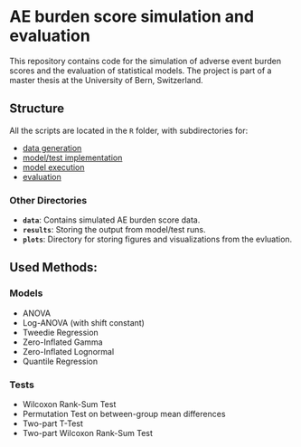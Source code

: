 # AE burden score simulation and evaluation

This repository contains code for the simulation of adverse event burden scores and the evaluation of statistical models.
The project is part of a master thesis at the University of Bern, Switzerland.


## Structure
All the scripts are located in the `R` folder, with subdirectories for:
- [data generation](R/data_generation/)
- [model/test implementation](R/models_and_tests/)
- [model execution](R/run_models/)
- [evaluation](R/evaluation/)

### Other Directories
- **`data`**: Contains simulated AE burden score data.
- **`results`**: Storing the output from model/test runs.
- **`plots`**: Directory for storing figures and visualizations from the evluation.


## Used Methods: 
### Models
- ANOVA
- Log-ANOVA (with shift constant)
- Tweedie Regression
- Zero-Inflated Gamma 
- Zero-Inflated Lognormal
- Quantile Regression

### Tests
- Wilcoxon Rank-Sum Test
- Permutation Test on between-group mean differences
- Two-part T-Test
- Two-part Wilcoxon Rank-Sum Test









